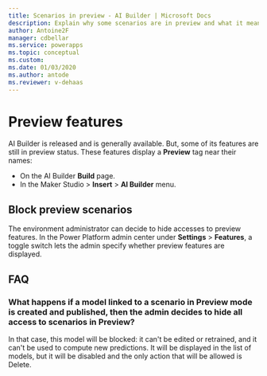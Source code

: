 ```yaml
---
title: Scenarios in preview - AI Builder | Microsoft Docs
description: Explain why some scenarios are in preview and what it means
author: Antoine2F
manager: cdbellar
ms.service: powerapps
ms.topic: conceptual
ms.custom: 
ms.date: 01/03/2020
ms.author: antode
ms.reviewer: v-dehaas
---
```

<!--note from editor: Is there a reason this file isn't included in the TOC? -->
# Preview features

AI Builder is released and is generally available. But, some of its features are still in preview status. These features display a **Preview** tag near their names:

 - On the AI Builder **Build** page.
 - In the Maker Studio > **Insert** > **AI Builder** menu.

## Block preview scenarios

The environment administrator can decide to hide accesses to preview features. In the Power Platform admin center under **Settings** > **Features**, a toggle switch lets the admin<!--Edit okay? This seems to be an admin's prerogative.--> specify whether preview features are displayed.

## FAQ

### What happens if a model linked to a scenario in Preview mode is created and published, then the admin decides to hide all access to scenarios in Preview?

 In that case, this model will be blocked: it can't be edited or retrained, and it can't be used to compute new predictions. It will be displayed in the list of models, but it will be disabled and the only action that will be allowed is Delete.
